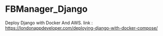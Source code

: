 # FBManager_Django
Deploy Django with Docker And AWS.
link : https://londonappdeveloper.com/deploying-django-with-docker-compose/

